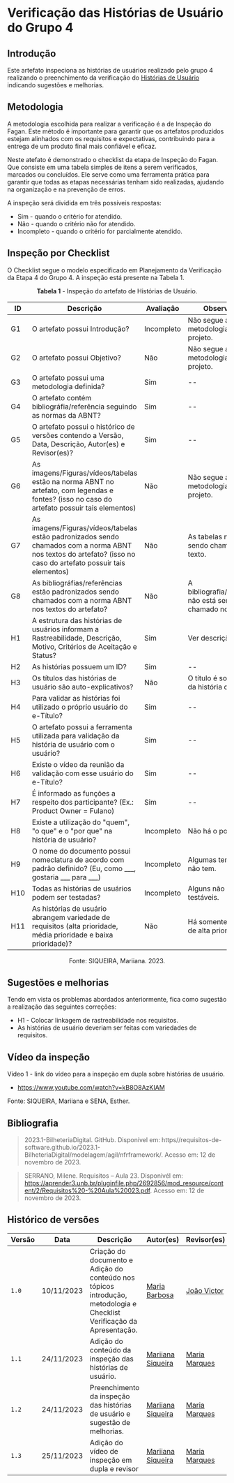 # Verificação das Histórias de Usuário do Grupo 4

## Introdução

Este artefato inspeciona as histórias de usuários realizado pelo grupo 4 realizando o preenchimento da verificação do [Histórias de Usuário](https://requisitos-de-software.github.io/2023.2-Jitsi/Modelagem/Agil/historias/) indicando sugestões e melhorias. 

## Metodologia

A metodologia escolhida para realizar a verificação é a de Inspeção do Fagan. Este método é importante para garantir que os artefatos produzidos estejam alinhados com os requisitos e expectativas, contribuindo para a entrega de um produto final mais confiável e eficaz. 

Neste atefato é demonstrado o checklist da etapa de Inspeção do Fagan. Que consiste em uma tabela simples de itens a serem verificados, marcados ou concluídos. Ele serve como uma ferramenta prática para garantir que todas as etapas necessárias tenham sido realizadas, ajudando na organização e na prevenção de erros.

A inspeção será dividida em três possíveis respostas:
  * Sim - quando o critério for atendido.
  * Não - quando o critério não for atendido.
  * Incompleto - quando o critério for parcialmente atendido.

## Inspeção por Checklist

O Checklist segue o modelo especificado em Planejamento da Verificação da Etapa 4 do Grupo 4. A inspeção está presente na Tabela 1.

<center>

**Tabela 1** - Inspeção do artefato de Histórias de Usuário.

| ID | Descrição | Avaliação | Observações |
| ---| -------- | --------- | ------------ |
| G1  | O artefato possui Introdução? | Incompleto | Não segue a metodologia do projeto. |
| G2  | O artefato possui Objetivo? | Não | Não segue a metodologia do projeto. | 
| G3  | O artefato possui uma metodologia definida? | Sim | -- |
| G4  | O artefato contém bibliográfia/referência seguindo as normas da ABNT? | Sim | -- |
| G5  | O artefato possui o histórico de versões contendo a Versão, Data, Descrição, Autor(es) e Revisor(es)? | Sim | -- |
| G6  | As imagens/Figuras/vídeos/tabelas estão na norma ABNT no artefato, com legendas e fontes? (isso no caso do artefato possuir tais elementos) | Não | Não segue a metodologia do projeto. |
| G7  | As imagens/Figuras/vídeos/tabelas estão padronizados sendo chamados com a norma ABNT nos textos do artefato? (isso no caso do artefato possuir tais elementos) | Não | As tabelas não estão sendo chamadas no texto. |
| G8  | As bibliográfias/referências estão padronizados sendo chamados com a norma ABNT nos textos do artefato? | Não | A bibliografia/referências não está sendo chamado no texto. |
| H1 | A estrutura das histórias de usuários informam a Rastreabilidade, Descrição, Motivo, Critérios de Aceitação e Status? | Sim | Ver descrição abaixo. |
| H2 | As histórias possuem um ID? | Sim | -- |
| H3 | Os títulos das histórias de usuário são auto-explicativos? | Não | O título é somente o ID da história de usuário. |
| H4 | Para validar as histórias foi utilizado o próprio usuário do e-Título? | Sim | -- |
| H5 | O artefato possui a ferramenta utilizada para validação da história de usuário com o usuário? | Sim | -- |
| H6 | Existe o vídeo da reunião da validação com esse usuário do e-Título? | Sim | -- |
| H7 | É informado as funções a respeito dos participante? (Ex.: Product Owner = Fulano) | Sim | -- |
| H8 | Existe a utilização do "quem", "o que" e o "por que" na história de usuário? | Incompleto | Não há o por que. |
| H9 | O nome do documento possui nomeclatura de acordo com padrão definido? (Eu, como ___, gostaria ___ para ___) | Incompleto | Algumas tem e outras não tem. |
| H10 | Todas as histórias de usuários podem ser testadas? | Incompleto | Alguns não são testáveis. |
| H11 | As histórias de usuário abrangem variedade de requisitos (alta prioridade, média prioridade e baixa prioridade)? | Não | Há somente requisitos de alta prioridade. |

Fonte: SIQUEIRA, Mariiana. 2023.

</center>

## Sugestões e melhorias

Tendo em vista os problemas abordados anteriormente, fica como sugestão a realização das seguintes correções:

  - H1 - Colocar linkagem de rastreabilidade nos requisitos.
  - As histórias de usuário deveriam ser feitas com variedades de requisitos.

## Vídeo da inspeção

Vídeo 1 - link do vídeo para a inspeção em dupla sobre histórias de usuário.

- https://www.youtube.com/watch?v=kB8O8AzKIAM

Fonte: SIQUEIRA, Mariiana e SENA, Esther.

## Bibliografia

> 2023.1-BilheteriaDigital. GitHub. Disponível em: https//requisitos-de-software.github.io/2023.1-BilheteriaDigital/modelagem/agil/nfrframework/.  Acesso em: 12 de novembro de 2023.

> SERRANO, Milene. Requisitos – Aula 23. Disponivél em: https://aprender3.unb.br/pluginfile.php/2692856/mod_resource/content/2/Requisitos%20-%20Aula%20023.pdf. Acesso em: 12 de novembro de 2023.

## Histórico de versões

| Versão | Data       | Descrição   | Autor(es)   | Revisor(es) |
| ------ | ---------- | ----------- | ------------ | ---------- |
| `1.0`  | 10/11/2023 | Criação do documento e Adição do conteúdo nos tópicos introdução, metodologia e Checklist Verificação da Apresentação. | [Maria Barbosa](https://github.com/Madu01) | [João Victor](https://github.com/jvcostta) |
| `1.1`  | 24/11/2023 | Adição do conteúdo da inspeção das histórias de usuário. | [Mariiana Siqueira](https://github.com/Maryyscreuza) | [Maria Marques ](https://github.com/EduardaSMarques)  |
| `1.2`  | 24/11/2023 | Preenchimento da inspeção das histórias de usuário e sugestão de melhorias. | [Mariiana Siqueira](https://github.com/Maryyscreuza) | [Maria Marques ](https://github.com/EduardaSMarques)  |
| `1.3`  | 25/11/2023 | Adição do vídeo de inspeção em dupla e revisor | [Mariiana Siqueira](https://github.com/Maryyscreuza) | [Maria Marques ](https://github.com/EduardaSMarques)  |
